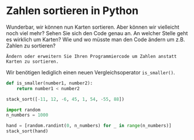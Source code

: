 # Zahlen sortieren in Python

Wunderbar, wir können nun Karten sortieren. 
Aber können wir vielleicht noch viel mehr?
Sehen Sie sich den Code genau an.
An welcher Stelle geht es wirklich um Karten?
Wie und wo müsste man den Code ändern um z.B. Zahlen zu sortieren?

```{exercise} Zahlen sortieren in Python
Ändern oder erweitern Sie Ihren Programmiercode um Zahlen anstatt Karten zu sortieren.
```

Wir benötigen lediglich einen neuen Vergleichsoperator ``is_smaller()``.

```python
def is_smaller(number1, number2):
    return number1 < number2

stack_sort([-11, 12, -6, 45, 1, 54, -55, 88])
```

```python
import random
n_numbers = 1000

hand = [random.randint(0, n_numbers) for _ in range(n_numbers)]
stack_sort(hand)
```
